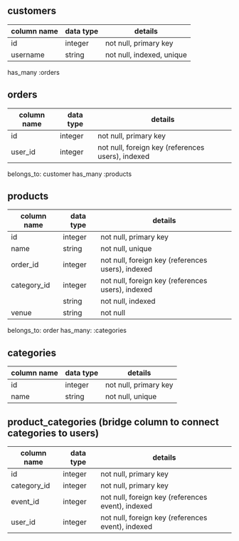 ## customers
| column name     | data type  | details  
|-----------------|------------|------------------------
| id              | integer    | not null, primary key
| username        | string     | not null, indexed, unique  

has_many :orders

## orders
| column name     | data type  | details  
|-----------------|------------|------------------------
| id              | integer    | not null, primary key
| user_id         | integer    | not null, foreign key (references users), indexed

belongs_to: customer
has_many :products

## products
| column name       | data type  | details  
|-------------------|------------|------------------------
| id                | integer    | not null, primary key
| name              | string     | not null, unique
| order_id           | integer    | not null, foreign key (references users), indexed
| category_id           | integer    | not null, foreign key (references users), indexed
|              | string     | not null, indexed
| venue             | string     | not null

belongs_to: order 
has_many: :categories 

## categories
| column name     | data type  | details  
|-----------------|------------|------------------------
| id              | integer    | not null, primary key
| name            | string     | not null, unique

## product_categories (bridge column to connect categories to users)
| column name     | data type  | details  
|-----------------|------------|------------------------
| id              | integer    | not null, primary key
| category_id     | integer    | not null, primary key
| event_id        | integer    | not null, foreign key (references event), indexed
| user_id        | integer    | not null, foreign key (references event), indexed
